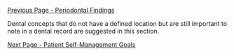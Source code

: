 [Previous Page - Periodontal Findings](periodontal_findings.html)

Dental concepts that do not have a defined location but are still important to note in a dental record are suggested in this section. 

[Next Page - Patient Self-Management Goals](patient_self-management_goals.html)